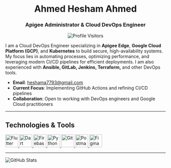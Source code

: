 <h1 align="center">Ahmed Hesham Ahmed</h1>
<h3 align="center">Apigee Administrator & Cloud DevOps Engineer</h3>

<p align="center">
  <img alt="Profile Visitors" src="https://gpvc.arturio.dev/HhmedHesham" />
</p>

<p>
I am a Cloud DevOps Engineer specializing in <strong>Apigee Edge</strong>, <strong>Google Cloud Platform (GCP)</strong>, and <strong>Kubernetes</strong> to build secure, high-availability systems. My focus lies in automating processes, optimizing performance, and leveraging modern CI/CD pipelines for efficient deployments. I am also experienced with <strong>Ansible, GitLab, Jenkins, Terraform,</strong> and other DevOps tools.
</p>

- **Email**: [heshama7793@gmail.com](mailto:heshama7793@gmail.com)  
- **Current Focus**: Implementing GitHub Actions and refining CI/CD pipelines  
- **Collaboration**: Open to working with DevOps engineers and Google Cloud practitioners  

---

## Technologies & Tools

<p align="left">
  <!-- Flutter & Dart -->
  <a href="https://flutter.dev" target="_blank" rel="noreferrer">
    <img src="https://www.vectorlogo.zone/logos/flutterio/flutterio-icon.svg" alt="Flutter" width="40" height="40"/>
  </a>
  <a href="https://dart.dev" target="_blank" rel="noreferrer">
    <img src="https://www.vectorlogo.zone/logos/dartlang/dartlang-icon.svg" alt="Dart" width="40" height="40"/>
  </a>
  <!-- Firebase -->
  <a href="https://firebase.google.com/" target="_blank" rel="noreferrer">
    <img src="https://www.vectorlogo.zone/logos/firebase/firebase-icon.svg" alt="Firebase" width="40" height="40"/>
  </a>
  <!-- Python -->
  <a href="https://www.python.org" target="_blank" rel="noreferrer">
    <img src="https://www.vectorlogo.zone/logos/python/python-icon.svg" alt="Python" width="40" height="40"/>
  </a>
  <!-- Git -->
  <a href="https://git-scm.com" target="_blank" rel="noreferrer">
    <img src="https://www.vectorlogo.zone/logos/git-scm/git-scm-icon.svg" alt="Git" width="40" height="40"/>
  </a>
  <!-- Postman -->
  <a href="https://postman.com" target="_blank" rel="noreferrer">
    <img src="https://www.vectorlogo.zone/logos/getpostman/getpostman-icon.svg" alt="Postman" width="40" height="40"/>
  </a>
  <!-- Figma -->
  <a href="https://www.figma.com" target="_blank" rel="noreferrer">
    <img src="https://www.vectorlogo.zone/logos/figma/figma-icon.svg" alt="Figma" width="40" height="40"/>
  </a>
</p>

---

<p>
  <img align="center" src="https://github-readme-stats.vercel.app/api?username=HhmedHesham&show_icons=true" alt="GitHub Stats" />
</p>
